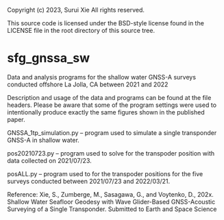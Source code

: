 Copyright (c) 2023, Surui Xie
All rights reserved.

This source code is licensed under the BSD-style license found in the
LICENSE file in the root directory of this source tree. 

# sfg_gnssa_sw
Data and analysis programs for the shallow water GNSS-A surveys conducted offshore La Jolla, CA between 2021 and 2022

Description and usage of the data and programs can be found at the file headers. Please be aware that some of the program settings were used to intentionally produce exactly the same figures shown in the published paper.


GNSSA_1tp_simulation.py – program used to simulate a single transponder GNSS-A in shallow water.

pos20210723.py – program used to solve for the transpoder position with data collected on 2021/07/23.

posALL.py – program used to for the transpoder positions for the five surveys conducted between 2021/07/23 and 2022/03/21.




Reference: Xie, S., Zumberge, M., Sasagawa, G., and Voytenko, D., 202x. Shallow Water Seafloor Geodesy with Wave Glider-Based GNSS-Acoustic Surveying of a Single Transponder. Submitted to Earth and Space Science

